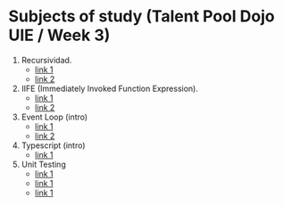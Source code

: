 # Subjects of study (Talent Pool Dojo UIE / Week 3)

1. Recursividad.
	* [link 1](https://code.tutsplus.com/es/tutorials/understanding-recursion-with-javascript--cms-30346)
	* [link 2](https://platzi.com/blog/ejemplo-de-recursividad-torres-de-hanoi/)
2. IIFE (Immediately Invoked Function Expression).
	* [link 1](https://developer.mozilla.org/es/docs/Glossary/IIFE)
	* [link 2](https://www.w3resource.com/javascript-exercises/javascript-functions-exercises.php)
3. Event Loop (intro)
	* [link 1](https://developer.mozilla.org/es/docs/Web/JavaScript/EventLoop)
	* [link 2](https://www.javascripttutorial.net/javascript-event-loop/)
4. Typescript (intro)
	* [link 1](https://www.typescriptlang.org/docs/handbook/typescript-in-5-minutes.html)
4. Unit Testing 
	* [link 1](https://freecontent.manning.com/making-better-unit-tests-part-1-the-aaa-pattern/)
	* [link 1](https://martinfowler.com/articles/practical-test-pyramid.html)
	* [link 1](https://www.valentinog.com/blog/jest/)

